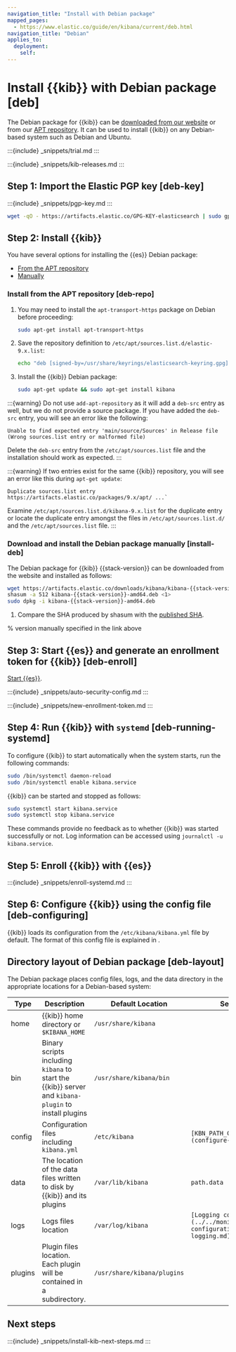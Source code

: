 ```yaml
---
navigation_title: "Install with Debian package"
mapped_pages:
  - https://www.elastic.co/guide/en/kibana/current/deb.html
navigation_title: "Debian"
applies_to:
  deployment:
    self:
---
```




# Install {{kib}} with Debian package [deb]


The Debian package for {{kib}} can be [downloaded from our website](#install-deb) or from our [APT repository](#deb-repo). It can be used to install {{kib}} on any Debian-based system such as Debian and Ubuntu.

:::{include} _snippets/trial.md
:::

:::{include} _snippets/kib-releases.md
:::

## Step 1: Import the Elastic PGP key [deb-key]

:::{include} _snippets/pgp-key.md
:::

```sh
wget -qO - https://artifacts.elastic.co/GPG-KEY-elasticsearch | sudo gpg --dearmor -o /usr/share/keyrings/elasticsearch-keyring.gpg
```

## Step 2: Install {{kib}}

You have several options for installing the {{es}} Debian package:

* [From the APT repository](#deb-repo)
* [Manually](#install-deb)

### Install from the APT repository [deb-repo]

1. You may need to install the `apt-transport-https` package on Debian before proceeding:

    ```sh
    sudo apt-get install apt-transport-https
    ```

2. Save the repository definition to `/etc/apt/sources.list.d/elastic-9.x.list`:

    ```sh
    echo "deb [signed-by=/usr/share/keyrings/elasticsearch-keyring.gpg] https://artifacts.elastic.co/packages/8.x/apt stable main" | sudo tee /etc/apt/sources.list.d/elastic-9.x.list
    ```

3. Install the {{kib}} Debian package:

    ```sh
    sudo apt-get update && sudo apt-get install kibana
    ```

:::{warning}
Do not use `add-apt-repository` as it will add a `deb-src` entry as well, but we do not provide a source package. If you have added the `deb-src` entry, you will see an error like the following:

```
Unable to find expected entry 'main/source/Sources' in Release file
(Wrong sources.list entry or malformed file)
```

Delete the `deb-src` entry from the `/etc/apt/sources.list` file and the installation should work as expected.
:::

:::{warning}
If two entries exist for the same {{kib}} repository, you will see an error like this during `apt-get update`:

```
Duplicate sources.list entry https://artifacts.elastic.co/packages/9.x/apt/ ...`
```

Examine `/etc/apt/sources.list.d/kibana-9.x.list` for the duplicate entry or locate the duplicate entry amongst the files in `/etc/apt/sources.list.d/` and the `/etc/apt/sources.list` file.
:::

### Download and install the Debian package manually [install-deb]

The Debian package for {{kib}} {{stack-version}} can be downloaded from the website and installed as follows:

```sh subs=true
wget https://artifacts.elastic.co/downloads/kibana/kibana-{{stack-version}}-amd64.deb
shasum -a 512 kibana-{{stack-version}}-amd64.deb <1>
sudo dpkg -i kibana-{{stack-version}}-amd64.deb
```

1. 	Compare the SHA produced by shasum with the [published SHA](https://artifacts.elastic.co/downloads/kibana/kibana-9.0.0-amd64.deb.sha512).

% version manually specified in the link above

## Step 3: Start {{es}} and generate an enrollment token for {{kib}} [deb-enroll]

[Start {{es}}](/deploy-manage/maintenance/start-stop-services/start-stop-elasticsearch.md).

:::{include} _snippets/auto-security-config.md
:::

:::{include} _snippets/new-enrollment-token.md
:::

## Step 4: Run {{kib}} with `systemd` [deb-running-systemd]

To configure {{kib}} to start automatically when the system starts, run the following commands:

```sh
sudo /bin/systemctl daemon-reload
sudo /bin/systemctl enable kibana.service
```

{{kib}} can be started and stopped as follows:

```sh
sudo systemctl start kibana.service
sudo systemctl stop kibana.service
```

These commands provide no feedback as to whether {{kib}} was started successfully or not. Log information can be accessed using `journalctl -u kibana.service`.


## Step 5: Enroll {{kib}} with {{es}}

:::{include} _snippets/enroll-systemd.md
:::

## Step 6: Configure {{kib}} using the config file [deb-configuring]

{{kib}} loads its configuration from the `/etc/kibana/kibana.yml` file by default.  The format of this config file is explained in [](configure-kibana.md).

## Directory layout of Debian package [deb-layout]

The Debian package places config files, logs, and the data directory in the appropriate locations for a Debian-based system:

| Type | Description | Default Location | Setting |
| --- | --- | --- | --- |
| home | {{kib}} home directory or `$KIBANA_HOME` | `/usr/share/kibana` |  |
| bin | Binary scripts including `kibana` to start the {{kib}} server    and `kibana-plugin` to install plugins | `/usr/share/kibana/bin` |  |
| config | Configuration files including `kibana.yml` | `/etc/kibana` | `[KBN_PATH_CONF](configure-kibana.md)` |
| data | The location of the data files written to disk by {{kib}} and its plugins | `/var/lib/kibana` | `path.data` |
| logs | Logs files location | `/var/log/kibana` | `[Logging configuration](../../monitor/logging-configuration/kibana-logging.md)` |
| plugins | Plugin files location. Each plugin will be contained in a subdirectory. | `/usr/share/kibana/plugins` |  |

## Next steps

:::{include} _snippets/install-kib-next-steps.md
:::
